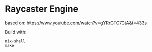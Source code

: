 # Raycaster Engine

based on: https://www.youtube.com/watch?v=gYRrGTC7GtA&t=433s

Build with:

```
nix-shell
make
```
